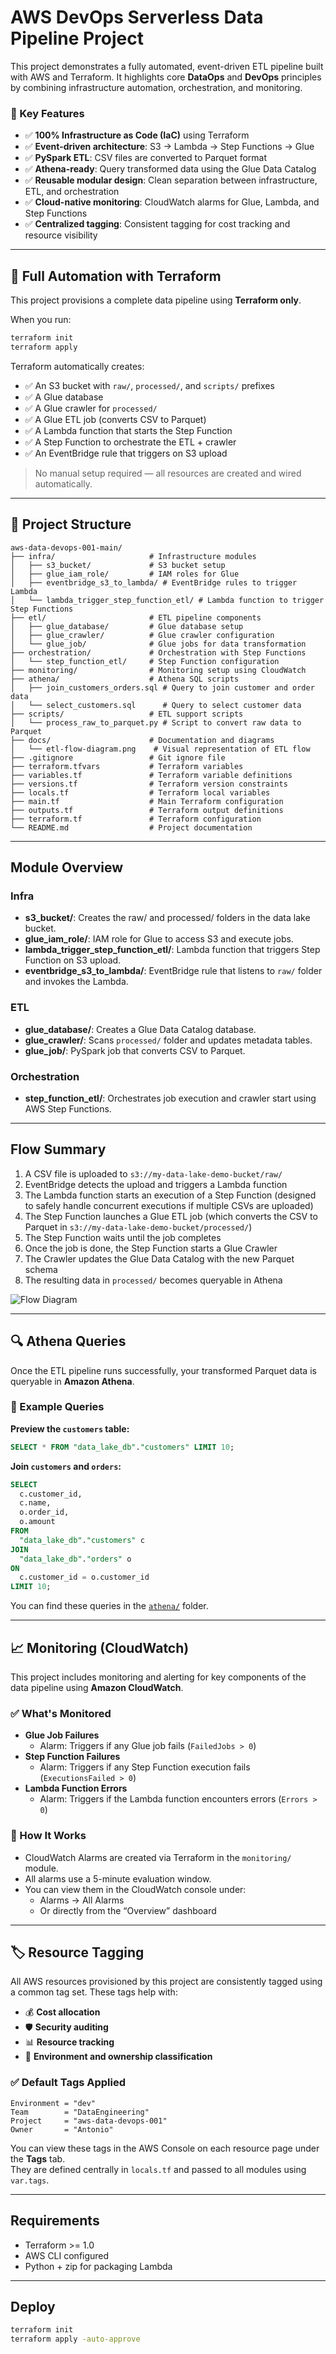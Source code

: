 # AWS DevOps Serverless Data Pipeline Project

This project demonstrates a fully automated, event-driven ETL pipeline built with AWS and Terraform. 
It highlights core **DataOps** and **DevOps** principles by combining infrastructure automation, orchestration, and monitoring.

### 🚀 Key Features

- ✅ **100% Infrastructure as Code (IaC)** using Terraform
- ✅ **Event-driven architecture**: S3 → Lambda → Step Functions → Glue
- ✅ **PySpark ETL**: CSV files are converted to Parquet format
- ✅ **Athena-ready**: Query transformed data using the Glue Data Catalog
- ✅ **Reusable modular design**: Clean separation between infrastructure, ETL, and orchestration
- ✅ **Cloud-native monitoring**: CloudWatch alarms for Glue, Lambda, and Step Functions
- ✅ **Centralized tagging**: Consistent tagging for cost tracking and resource visibility

---

## 🔁 Full Automation with Terraform

This project provisions a complete data pipeline using **Terraform only**.

When you run:

```bash
terraform init
terraform apply
```

Terraform automatically creates:

- ✅ An S3 bucket with `raw/`, `processed/`, and `scripts/` prefixes  
- ✅ A Glue database  
- ✅ A Glue crawler for `processed/`  
- ✅ A Glue ETL job (converts CSV to Parquet)  
- ✅ A Lambda function that starts the Step Function  
- ✅ A Step Function to orchestrate the ETL + crawler  
- ✅ An EventBridge rule that triggers on S3 upload

> No manual setup required — all resources are created and wired automatically.

---
## 📂 Project Structure
```
aws-data-devops-001-main/
├── infra/                     # Infrastructure modules
│   ├── s3_bucket/             # S3 bucket setup
│   ├── glue_iam_role/         # IAM roles for Glue
│   ├── eventbridge_s3_to_lambda/ # EventBridge rules to trigger Lambda
│   └── lambda_trigger_step_function_etl/ # Lambda function to trigger Step Functions
├── etl/                       # ETL pipeline components
│   ├── glue_database/         # Glue database setup
│   ├── glue_crawler/          # Glue crawler configuration
│   └── glue_job/              # Glue jobs for data transformation
├── orchestration/             # Orchestration with Step Functions
│   └── step_function_etl/     # Step Function configuration
├── monitoring/                # Monitoring setup using CloudWatch
├── athena/                    # Athena SQL scripts
│   ├── join_customers_orders.sql # Query to join customer and order data
│   └── select_customers.sql      # Query to select customer data
├── scripts/                   # ETL support scripts
│   └── process_raw_to_parquet.py # Script to convert raw data to Parquet
├── docs/                      # Documentation and diagrams
│   └── etl-flow-diagram.png    # Visual representation of ETL flow
├── .gitignore                 # Git ignore file
├── terraform.tfvars           # Terraform variables
├── variables.tf               # Terraform variable definitions
├── versions.tf                # Terraform version constraints
├── locals.tf                  # Terraform local variables
├── main.tf                    # Main Terraform configuration
├── outputs.tf                 # Terraform output definitions
├── terraform.tf               # Terraform configuration
└── README.md                  # Project documentation
```

---

## Module Overview

### Infra

- **s3\_bucket/**: Creates the raw/ and processed/ folders in the data lake bucket.
- **glue\_iam\_role/**: IAM role for Glue to access S3 and execute jobs.
- **lambda\_trigger\_step\_function\_etl/**: Lambda function that triggers Step Function on S3 upload.
- **eventbridge\_s3\_to\_lambda/**: EventBridge rule that listens to `raw/` folder and invokes the Lambda.

### ETL

- **glue\_database/**: Creates a Glue Data Catalog database.
- **glue\_crawler/**: Scans `processed/` folder and updates metadata tables.
- **glue\_job/**: PySpark job that converts CSV to Parquet.

### Orchestration

- **step\_function\_etl/**: Orchestrates job execution and crawler start using AWS Step Functions.

---

## Flow Summary

1. A CSV file is uploaded to `s3://my-data-lake-demo-bucket/raw/`
2. EventBridge detects the upload and triggers a Lambda function
3. The Lambda function starts an execution of a Step Function (designed to safely handle concurrent executions if multiple CSVs are uploaded)
4. The Step Function launches a Glue ETL job (which converts the CSV to Parquet in `s3://my-data-lake-demo-bucket/processed/`)
5. The Step Function waits until the job completes
6. Once the job is done, the Step Function starts a Glue Crawler
7. The Crawler updates the Glue Data Catalog with the new Parquet schema
8. The resulting data in `processed/` becomes queryable in Athena

![Flow Diagram](./docs/etl-flow-diagram.png)

---


## 🔍 Athena Queries

Once the ETL pipeline runs successfully, your transformed Parquet data is queryable in **Amazon Athena**.

### 🧪 Example Queries

**Preview the `customers` table:**
```sql
SELECT * FROM "data_lake_db"."customers" LIMIT 10;
```

**Join `customers` and `orders`:**
```sql
SELECT 
  c.customer_id, 
  c.name, 
  o.order_id, 
  o.amount
FROM 
  "data_lake_db"."customers" c
JOIN 
  "data_lake_db"."orders" o 
ON 
  c.customer_id = o.customer_id
LIMIT 10;
```

You can find these queries in the [`athena/`](./athena) folder.

---

## 📈 Monitoring (CloudWatch)

This project includes monitoring and alerting for key components of the data pipeline using **Amazon CloudWatch**.

### ✅ What's Monitored

- **Glue Job Failures**
  - Alarm: Triggers if any Glue job fails (`FailedJobs > 0`)
- **Step Function Failures**
  - Alarm: Triggers if any Step Function execution fails (`ExecutionsFailed > 0`)
- **Lambda Function Errors**
  - Alarm: Triggers if the Lambda function encounters errors (`Errors > 0`)

### 🔔 How It Works

- CloudWatch Alarms are created via Terraform in the `monitoring/` module.
- All alarms use a 5-minute evaluation window.
- You can view them in the CloudWatch console under:
  - Alarms → All Alarms
  - Or directly from the “Overview” dashboard

---

## 🏷 Resource Tagging

All AWS resources provisioned by this project are consistently tagged using a common tag set. These tags help with:

- 💰 **Cost allocation**
- 🛡️ **Security auditing**
- 📊 **Resource tracking**
- 📁 **Environment and ownership classification**

### ✅ Default Tags Applied

```hcl
Environment = "dev"
Team        = "DataEngineering"
Project     = "aws-data-devops-001"
Owner       = "Antonio"
```

You can view these tags in the AWS Console on each resource page under the **Tags** tab.  
They are defined centrally in `locals.tf` and passed to all modules using `var.tags`.

---

## Requirements

- Terraform >= 1.0
- AWS CLI configured
- Python + zip for packaging Lambda

---

## Deploy

```sh
terraform init
terraform apply -auto-approve
```